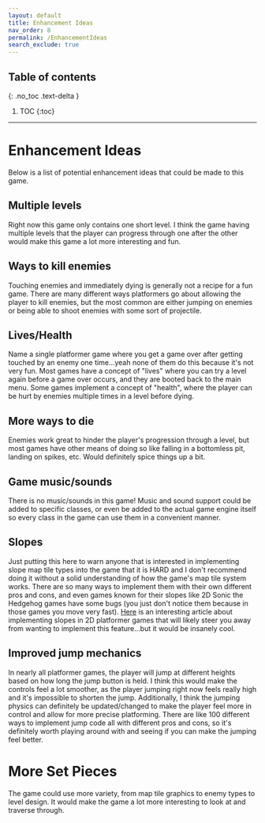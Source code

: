 ```yaml
---
layout: default
title: Enhancement Ideas
nav_order: 8
permalink: /EnhancementIdeas
search_exclude: true
---
```


## Table of contents
{: .no_toc .text-delta }

1. TOC
{:toc}

---

# Enhancement Ideas

Below is a list of potential enhancement ideas that could be made to this game.

## Multiple levels

Right now this game only contains one short level. I think the game having multiple levels that the player
can progress through one after the other would make this game a lot more interesting and fun.

## Ways to kill enemies

Touching enemies and immediately dying is generally not a recipe for a fun game. There are many different ways platformers
go about allowing the player to kill enemies, but the most common are either jumping on enemies or being able to shoot enemies with
some sort of projectile.

## Lives/Health

Name a single platformer game where you get a game over after getting touched by an enemy one time...yeah none of them do this
because it's not very fun. Most games have a concept of "lives" where you can try a level again before a game over occurs, and they
are booted back to the main menu. Some games implement a concept of "health", where the player can be hurt by enemies multiple times
in a level before dying.

## More ways to die

Enemies work great to hinder the player's progression through a level, but most games have other means of doing so like falling
in a bottomless pit, landing on spikes, etc. Would definitely spice things up a bit.

## Game music/sounds

There is no music/sounds in this game! Music and sound support could be added to specific classes, or even
be added to the actual game engine itself so every class in the game can use them in a convenient manner.

## Slopes

Just putting this here to warn anyone that is interested in implementing slope map tile types into the game
that it is HARD and I don't recommend doing it without a solid understanding of how the game's map tile system works. 
There are so many ways to implement them with their own different pros and cons, and even games known for their
slopes like 2D Sonic the Hedgehog games have some bugs (you just don't notice them because in those games you move very fast).
[Here](http://higherorderfun.com/blog/2012/05/20/the-guide-to-implementing-2d-platformers/) is an interesting article about implementing slopes in 2D platformer games
that will likely steer you away from wanting to implement this feature...but it would be insanely cool.

## Improved jump mechanics

In nearly all platformer games, the player will jump at different heights based on how long the jump button is held.
I think this would make the controls feel a lot smoother, as the player jumping right now feels really high and it's impossible
to shorten the jump. Additionally, I think the jumping physics can definitely be updated/changed to make the player feel more in control and allow for more precise platforming. 
There are like 100 different ways to implement jump code all with different pros and cons, so it's definitely worth playing around with and seeing if you can make the jumping feel better.

# More Set Pieces

The game could use more variety, from map tile graphics to enemy types to level design.
It would make the game a lot more interesting to look at and traverse through.